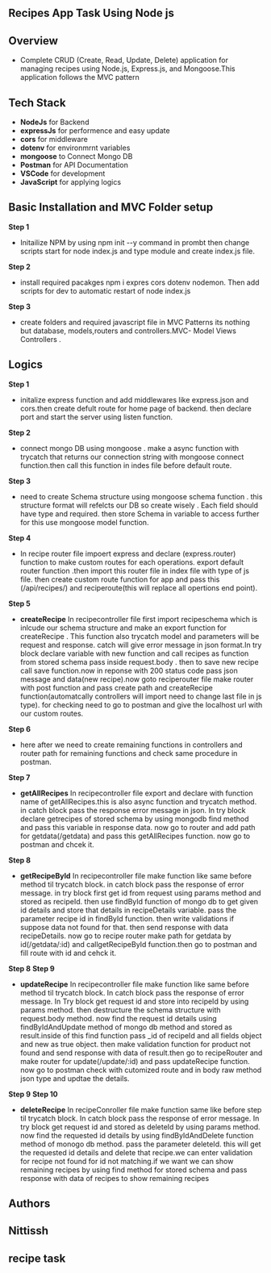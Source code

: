 ## Recipes App Task Using Node js

## Overview

- Complete CRUD (Create, Read, Update, Delete) application for managing recipes using Node.js, Express.js, and Mongoose.This application follows the MVC pattern

## Tech Stack

- **NodeJs** for Backend
- **expressJs** for performence and easy update
- **cors** for middleware
- **dotenv** for environmrnt variables
- **mongoose** to Connect Mongo DB
- **Postman** for API Documentation
- **VSCode** for development
- **JavaScript** for applying logics

## Basic Installation and MVC Folder setup

**Step 1**

- Initailize NPM by using npm init --y command in prombt then change scripts start for node index.js and type module and create index.js file.

**Step 2**
- install required pacakges npm i expres cors dotenv nodemon. Then add scripts for dev to automatic restart of node index.js

 **Step 3**
- create folders and required javascript file in MVC Patterns its nothing but database, models,routers and controllers.MVC- Model Views Controllers .

## Logics

**Step 1**

- initalize express function and add middlewares like express.json and cors.then create defult route for home page of backend. then declare port and start the server using listen function.

**Step 2**

- connect mongo DB using mongoose . make a async function with trycatch that returns our connection string with mongoose connect function.then call this function in indes file before default route.

**Step 3**

- need to create Schema structure using mongoose schema function . this structure format will refelcts our DB so create wisely . Each field should have type and required. then store Schema in variable to access further for this use mongoose model function.

**Step 4**

- In recipe router file impoert express and declare (express.router) function to make custom routes for each operations. export default router function .then import this router file in index file with type of js file. then create custom route function for app and pass this (/api/recipes/) and reciperoute(this will replace all opertions end point).

**Step 5**

- **createRecipe** In recipecontroller file first import recipeschema which is inlcude our schema structure and make an export function for createRecipe . This function also trycatch model and parameters will be request and response. catch will give error message in json format.In try block declare variable with new function and call recipes as function from stored schema pass inside request.body . then to save new recipe call save function.now in reponse with 200 status code pass json message and data(new recipe).now goto reciperouter file make router with post function and pass create path and createRecipe function(automatcally controllers will import need to change last file in js type). for checking need to go to postman and give the localhost url with our custom routes.

**Step 6**

- here after we need to create remaining functions in controllers and router path for remaining functions and check same procedure in postman.

**Step 7**

- **getAllRecipes** In recipecontroller file export and declare with function name of getAllRecipes.this is also async function and trycatch method. in catch block pass the response error message in json. In try block declare getrecipes of stored schema by using mongodb find method and pass this variable in response data. now go to router and add path for getdata(/getdata) and pass this getAllRecipes function. now go to postman and chcek it.

**Step 8**

- **getRecipeById** In recipecontroller file make function like same before method til trycatch block. in catch block pass the response of error message. in try block first get id from request using params method and stored as recipeId. then use findById function of mongo db to get given id details and store that details in recipeDetails variable. pass the parameter recipe id in findById function. then write validations if suppose data not found for that. then send response with data recipeDetails. now go to recipe router make path for getdata by id(/getdata/:id) and callgetRecipeById function.then go to postman and fill route with id and cehck it.

**Step 8**
**Step 9**

- **updateRecipe** In recipecontroller file make function like same before method til trycatch block. In catch block pass the response of error message. In Try block get request id and store into recipeId by using params method. then destructure the schema structure with request.body method. now find the request id details using findByIdAndUpdate method of mongo db method and stored as result.inside of this find function pass \_id of recipeId and all fields object and new as true object. then make validation function for product not found and send response with data of result.then go to recipeRouter and make router for update(/update/:id) and pass updateRecipe function. now go to postman check with cutomized route and in body raw method json type and updtae the details.

**Step 9**
**Step 10**

- **deleteRecipe** In recipeConroller file make function same like before step til trycatch block. In catch block
  pass the response of error message. In try block get request id and stored as deleteId by using params method. now find the requested id details by using findByIdAndDelete function method of monogo db method. pass the parameter deleteId. this will get the requested id details and delete that recipe.we can enter validation for recipe not found for id not matching.if we want we can show remaining recipes by using find method for stored schema and pass response with data of recipes to show remaining recipes


## Authors
 
 ## Nittissh
 ## recipe task
 